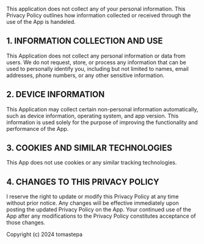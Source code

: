 This application does not collect any of your personal information.
This Privacy Policy outlines how information collected or received through the use of the App is handeled.

## 1. INFORMATION COLLECTION AND USE
This Application does not collect any personal information or data from users. We do not request, store, or process any information that can be used to personally identify you, including but not limited to names, email addresses, phone numbers, or any other sensitive information.

## 2. DEVICE INFORMATION
This Application may collect certain non-personal information automatically, such as device information, operating system, and app version. This information is used solely for the purpose of improving the functionality and performance of the App.

## 3. COOKIES AND SIMILAR TECHNOLOGIES
This App does not use cookies or any similar tracking technologies.

## 4. CHANGES TO THIS PRIVACY POLICY
I reserve the right to update or modify this Privacy Policy at any time without prior notice. Any changes will be effective immediately upon posting the updated Privacy Policy on the App. Your continued use of the App after any modifications to the Privacy Policy constitutes acceptance of those changes.

Copyright (c) 2024 tomastepa
